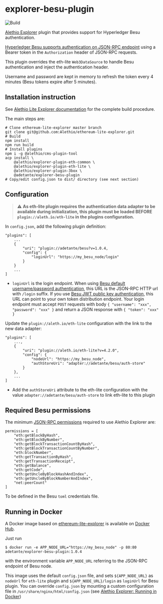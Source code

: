 # explorer-besu-plugin

![Build](https://github.com/adetante/explorer-besu-plugin/workflows/Build/badge.svg)

[Alethio Explorer](https://github.com/Alethio/ethereum-lite-explorer) plugin that provides support for Hyperledger Besu authentication.

[Hyperledger Besu supports authentication on JSON-RPC endpoint](https://besu.hyperledger.org/en/stable/HowTo/Interact/APIs/Authentication/) using a Bearer token in the `Authorization` header of JSON-RPC requests.

This plugin overrides the eth-lite `Web3DataSource` to handle Besu authentication and inject the authentication header.

Username and password are kept in memory to refresh the token every 4 minutes (Besu tokens expire after 5 minutes).

## Installation instruction

See [Alethio Lite Explorer documentation](https://github.com/Alethio/ethereum-lite-explorer/blob/master/README.md) for the complete build procedure.

The main steps are:
```
# Clone ethereum-lite-explorer master branch
git clone git@github.com:Alethio/ethereum-lite-explorer.git
# Build
npm install
npm run build
# Install plugins
npm i -g @alethio/cms-plugin-tool
acp install \
    @alethio/explorer-plugin-eth-common \
    @alethio/explorer-plugin-eth-lite \
    @alethio/explorer-plugin-3box \
    @adetante/explorer-besu-plugin
# Copy/edit config.json to dist/ directory (see next section)
```

## Configuration

> :warning: **As eth-lite plugin requires the authentication data adapter to be available during initialization, this plugin must be loaded BEFORE `plugin://aleth.io/eth-lite` in the plugins configuration.**

In `config.json`, add the following plugin definition:
```
"plugins": [
    ...
    {
        "uri": "plugin://adetante/besu?v=1.0.4,
        "config": {
            "loginUrl": "https://my_besu_node/login"
        }
    }
    ...
]
```


* `loginUrl` is the login endpoint.
 When using [Besu default username/password authentication](https://besu.hyperledger.org/en/stable/HowTo/Interact/APIs/Authentication/#username-and-password-authentication), this URL is the JSON-RPC HTTP url with `/login` suffix.
 If you use [Besu JWT public key authentication](https://besu.hyperledger.org/en/stable/HowTo/Interact/APIs/Authentication/#jwt-public-key-authentication), this URL can point to your own token distribution endpoint. Your login endpoint must accept `POST` requests with body `{ "username": "xxx", "password": "xxx" }` and return a JSON response with `{ "token": "xxx" }`

Update the `plugin://aleth.io/eth-lite` configuration with the link to the new data adapter:
```
"plugins": [
    ...,
    {
        "uri": "plugin://aleth.io/eth-lite?v=4.2.0",
        "config": {
            "nodeUrl": "https://my_besu_node",
            "authStoreUri": "adapter://adetante/besu/auth-store"
        }
    },
    ...
]
```

* Add the `authStoreUri` attribute to the eth-lite configuration with the value `adapter://adetante/besu/auth-store` to link eth-lite to this plugin

## Required Besu permissions

The minimum [JSON-RPC permissions](https://besu.hyperledger.org/en/stable/HowTo/Interact/APIs/Authentication/#json-rpc-permissions) required to use Alethio Explorer are:

```
permissions = [
    "eth:getBlockByHash",
    "eth:getBlockByNumber",
    "eth:getBlockTransactionCountByHash",
    "eth:getBlockTransactionCountByNumber",
    "eth:blockNumber",
    "eth:getTransactionByHash",
    "eth:getTransactionReceipt",
    "eth:getBalance",
    "eth:getCode",
    "eth:getUncleByBlockHashAndIndex",
    "eth:getUncleByBlockNumberAndIndex",
    "net:peerCount"
]
```

To be defined in the Besu `toml` credentials file.

## Running in Docker

A Docker image based on [ethereum-lite-explorer](https://hub.docker.com/r/alethio/ethereum-lite-explorer) is available on [Docker Hub](https://hub.docker.com/r/adetante/explorer-besu-plugin).

Just run

```
$ docker run -e APP_NODE_URL="https://my_besu_node" -p 80:80 adetante/explorer-besu-plugin:1.0.4
```

with the environment variable `APP_NODE_URL` referring to the JSON-RPC endpoint of Besu node.

This image uses the default `config.json` file, and sets `${APP_NODE_URL}` as `nodeUrl` for `eth-lite` plugin and `${APP_NODE_URL}/login` as `loginUrl` for Besu plugin. You can override `config.json` by mounting a custom configuration file in `/usr/share/nginx/html/config.json` (see [Alethio Explorer: Running in Docker](https://github.com/Alethio/ethereum-lite-explorer#running-in-docker))

